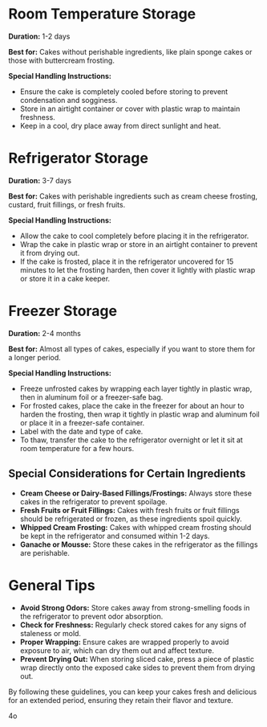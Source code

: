 # Room Temperature Storage
**Duration:** 1-2 days

**Best for:** Cakes without perishable ingredients, like plain sponge cakes or those with buttercream frosting.

**Special Handling Instructions:**

- Ensure the cake is completely cooled before storing to prevent condensation and sogginess.
- Store in an airtight container or cover with plastic wrap to maintain freshness.
- Keep in a cool, dry place away from direct sunlight and heat.

# Refrigerator Storage

**Duration:** 3-7 days

**Best for:** Cakes with perishable ingredients such as cream cheese frosting, custard, fruit fillings, or fresh fruits.

**Special Handling Instructions:**

- Allow the cake to cool completely before placing it in the refrigerator.
- Wrap the cake in plastic wrap or store in an airtight container to prevent it from drying out.
- If the cake is frosted, place it in the refrigerator uncovered for 15 minutes to let the frosting harden, then cover it lightly with plastic wrap or store it in a cake keeper.

# Freezer Storage

**Duration:** 2-4 months

**Best for:** Almost all types of cakes, especially if you want to store them for a longer period.

**Special Handling Instructions:**

- Freeze unfrosted cakes by wrapping each layer tightly in plastic wrap, then in aluminum foil or a freezer-safe bag.
- For frosted cakes, place the cake in the freezer for about an hour to harden the frosting, then wrap it tightly in plastic wrap and aluminum foil or place it in a freezer-safe container.
- Label with the date and type of cake.
- To thaw, transfer the cake to the refrigerator overnight or let it sit at room temperature for a few hours.

## Special Considerations for Certain Ingredients

- **Cream Cheese or Dairy-Based Fillings/Frostings:** Always store these cakes in the refrigerator to prevent spoilage.
- **Fresh Fruits or Fruit Fillings:** Cakes with fresh fruits or fruit fillings should be refrigerated or frozen, as these ingredients spoil quickly.
- **Whipped Cream Frosting:** Cakes with whipped cream frosting should be kept in the refrigerator and consumed within 1-2 days.
- **Ganache or Mousse:** Store these cakes in the refrigerator as the fillings are perishable.

# General Tips

- **Avoid Strong Odors:** Store cakes away from strong-smelling foods in the refrigerator to prevent odor absorption.
- **Check for Freshness:** Regularly check stored cakes for any signs of staleness or mold.
- **Proper Wrapping:** Ensure cakes are wrapped properly to avoid exposure to air, which can dry them out and affect texture.
- **Prevent Drying Out:** When storing sliced cake, press a piece of plastic wrap directly onto the exposed cake sides to prevent them from drying out.

By following these guidelines, you can keep your cakes fresh and delicious for an extended period, ensuring they retain their flavor and texture.

4o